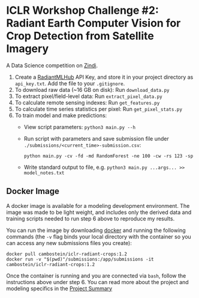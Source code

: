 # ICLR Workshop Challenge #2: Radiant Earth Computer Vision for Crop Detection from Satellite Imagery

A Data Science competition on [Zindi](https://zindi.africa/competitions/iclr-workshop-challenge-2-radiant-earth-computer-vision-for-crop-recognition).

1. Create a [RadiantMLHub](https://mlhub.earth/index.html#home) API Key, and store it in your project directory as `api_key.txt`. Add the file to your `.gitignore`.
2. To download raw data (~16 GB on disk): Run `download_data.py`
3. To extract pixel/field-level data: Run `extract_pixel_data.py`
4. To calculate remote sensing indexes: Run `get_features.py`
5. To calculate time series statistics per pixel: Run `get_pixel_stats.py`
6. To train model and make predictions:
    - View script parameters: `python3 main.py --h`
    - Run script with parameters and save submission file under `./submissions/<current_time>-submission.csv`:

        ```python main.py -cv -fd -md RandomForest -ne 100 -cw -rs 123 -sp```

    - Write standard output to file, e.g. `python3 main.py ...args... >> model_notes.txt`

## Docker Image

A docker image is available for a modeling development environment. The image was made to be light weight, and includes only the derived data and training scripts needed to run step 6 above to reproduce my results.

You can run the image by downloading [docker](https://docs.docker.com/) and running the following commands (the `-v` flag binds your local directory with the container so you can access any new submissions files you create):

```
docker pull cambostein/iclr-radiant-crops:1.2
docker run -v "$(pwd)"/submissions:/app/submissions -it cambostein/iclr-radiant-crops:1.2
```

Once the container is running and you are connected via `bash`, follow the instructions above under step 6. You can read more about the project and modeling specifics in the [Project Summary](https://github.com/cameronbronstein/iclr-crop-detection/tree/master/Project%20Summary)
